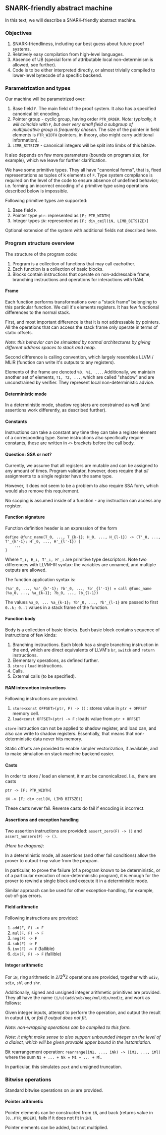 ## SNARK-friendly abstract machine

In this text, we will describe a SNARK-friendly abstract machine.

### Objectives

1. SNARK-friendliness, including our best guess about future proof systems.
2. Relatively easy compilation from high-level languages.
3. Absence of UB (special form of attributable local non-determinism is allowed, see further).
4. Code is to be either interpreted directly, or almost trivially compiled to lower-level bytecode of a specific backend.

### Parametrization and types

Our machine will be parametrized over:

1. Base field `F`. The main field of the proof system. It also has a specified canonical bit encoding.
2. Pointer group - cyclic group, having order `PTR_ORDER`. *Note: typically, it will coincide with* `F`*, but over very small field a subgroup of multiplicative group is frequently chosen*. The size of the pointer in field elements is `PTR_WIDTH` (pointers, in theory, also might carry additional information).
3. `LIMB_BITSIZE` - canonical integers will be split into limbs of this bitsize.

It also depends on few more parameters (bounds on program size, for example), which we leave for further clarification.

We have some primitive types. They all have "canonical forms", that is, fixed representations as tuples of k elements of `F`. Type system compliance is required on the level of the code to ensure absence of undefined behavior; i.e. forming an incorrect encoding of a primitive type using operations described below is impossible.

Following primitive types are supported:

1. Base field `F`.
2. Pointer type `ptr`: represented as `[F; PTR_WIDTH]`
3. Integer types `iN`: represented as `[F; div_ceil(iN, LIMB_BITSIZE)]`

Optional extension of the system with additional fields not described here.

### Program structure overview

The structure of the program code:

1. Program is a collection of functions that may call eachother.
2. Each function is a collection of basic blocks.
3. Blocks contain instructions that operate on non-addressable frame, branching instructions and operations for interactions with RAM.

#### Frame

Each function performs transformations over a "stack frame" belonging to this particular function. We call it's elements registers. It has few functional differences to the normal stack.

First, and most important difference is that it is not addressable by pointers. All the operations that can access the stack frame only operate in terms of static offsets.

*Note: this behavior can be simulated by normal architectures by giving different address spaces to stack and heap.*

Second difference is calling convention, which largely resembles LLVM / MLIR (function can write it's outputs to any registers).

Elements of the frame are denoted `%0, %1, ...`. Additionally, we maintain another set of elements, `?1, ?2, ...`, which are called "shadow" and are unconstrained by verifier. They represent local non-deterministic advice.

#### Deterministic mode

In a deterministic mode, shadow registers are constrained as well (and assertions work differently, as described further).

#### Constants

Instructions can take a constant any time they can take a register element of a corresponding type. Some instructions also specifically require constants, these are written in `<>` brackets before the call body.

#### Question: SSA or not?

Currently, we assume that all registers are mutable and can be assigned to any amount of times. Program validator, however, does require that *all* assignments to a single register have the same type.

However, it does not seem to be a problem to also require SSA form, which would also remove this requirement.

No scoping is assumed inside of a function - any instruction can access any register.

#### Function signature

Function definition header is an expression of the form
```
define @func_name(T_0, ..., T_{k-1}; H_0, ..., H_{l-1}) -> (T'_0, ..., T'_{k'-1}; H'_0, ..., H'_{l'-1}) {
    ...
}
```

Where `T_i, H_i, T'_i, H'_i` are primitive type descriptors. Note two differences with LLVM-IR syntax: the variables are unnamed, and multiple outputs are allowed.

The function application syntax is:

```
(%a'_0, ..., %a'_{k'-1}; ?b'_0, ..., ?b'_{l'-1}) = call @func_name (%a_0, ..., %a_{k-1}; ?b_0, ..., ?b_{l-1})
```

The values `%a_0, ... %a_{k-1}; ?b'_0, ..., ?b'_{l-1}` are passed to first `0..k; 0..l` values in a stack frame of the function.

#### Function body

Body is a collection of basic blocks. Each basic block contains sequence of instructions of few kinds:

1. Branching instructions. Each block has a single branching instruction in the end, which are direct equivalents of LLVM's `br`, `switch`  and `return` instructions.
2. Elementary operations, as defined further.
3. `store` / `load` instructions.
4. Calls.
5. External calls (to be specified).

#### RAM interaction instructions

Following instructions are provided.

1. `store<const OFFSET>(ptr, F) -> ()` : stores value in `ptr + OFFSET` memory cell.
2. `load<const OFFSET>(ptr) -> F` : loads value from `ptr + OFFSET`

`store` instruction can not be applied to shadow register, and load can, and also can write to shadow registers. Essentially, that means that non-deterministic data never hits memory.

Static offsets are provided to enable simpler vectorization, if available, and to make simulation on stack machine backend easier.

#### Casts

In order to store / load an element, it must be canonicalized. I.e., there are casts

`ptr -> [F; PTR_WIDTH]`

`iN -> [F; div_ceil(N, LIMB_BITSZE)]`

These casts never fail. Reverse casts do fail if encoding is incorrect.

#### Assertions and exception handling

Two assertion instructions are provided: `assert_zero(F) -> ()` and `assert_nonzero(F) -> ()`.

*(Here be dragons):*

In a deterministic mode, all assertions (and other fail conditions) allow the prover to output `trap` value from the program.

In particular, to prove the failure (of a program known to be deterministic, or of a particular execution of non-deterministic program), it is enough for the prover to rewind a single block and execute it in a deterministic mode.

Similar approach can be used for other exception-handling, for example, out-of-gas errors.

#### Field arithmetic

Following instructions are provided:

1. `add(F, F) -> F`
2. `mul(F, F) -> F`
3. `neg(F) -> F`
4. `sub(F) -> F`
5. `inv(F) -> F` (fallible)
6. `div(F, F) -> F` (fallible)

#### Integer arithmetic

For `iN`, ring arithmetic in $\mathbb{Z}/2^N\mathbb{Z}$ operations are provided, together with `udiv`, `sdiv`, `shl` and `shr`.

Additionally, signed and unsigned integer arithmetic primitives are provided. They all have the name `(i/u)(add/sub/neg/mul/div/mod)z`, and work as follows:

Given integer inputs, attempt to perform the operation, and output the result in output `iN`, or *fail if output does not fit*.

*Note: non-wrapping operations can be compiled to this form.*

*Note: it might make sense to also support unbounded integer on the level of a dialect, which will be given provable upper bound in the instantiation.*

Bit rearrangement operation: `rearrange(iN1, ..., iNk) -> (iM1, ..., iMl)` where the sum `N1 + ... + Nk = M1 + ... + Ml`.

In particular, this simulates `zext` and unsigned truncation.

### Bitwise operations

Standard bitwise operations on `iN` are provided.

#### Pointer arithmetic

Pointer elements can be constructed from `iN`, and back (returns value in `[0..PTR_ORDER]`, fails if it does not fit in `iN`).

Pointer elements can be added, but not multiplied.